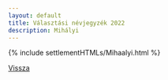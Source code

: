 ```yaml
---
layout: default
title: Választási névjegyzék 2022
description: Mihályi
---
```


{% include settlementHTMLs/Mihaalyi.html %}

[Vissza](../)